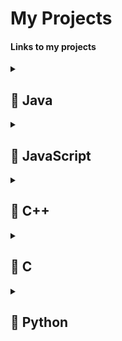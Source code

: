 # My Projects
<h4>Links to my projects</h4>

<details>
  <summary><h2><strong>📂 Java</summary>
  <ul>
    <li><a href="https://github.com/yourusername/Team-Management-System">Team Management System</a></li>
    <li><a href="https://github.com/yourusername/Music-Visualization-Project">Music Visualization Project</a></li>
    <li><a href="https://github.com/yourusername/FindIt-Lost-and-Found">FindIt! A Lost and Found app</a></li>
  </ul>
</details>

<details>
  <summary><h2><strong>📂 JavaScript</summary>
  <ul>
    <li><a href="https://github.com/yourusername/React-App">React App</a></li>
    <li><a href="https://github.com/yourusername/Node-API">Node API</a></li>
    <li><a href="https://github.com/yourusername/Vue-Project">Vue Project</a></li>
  </ul>
</details>

<details>
  <summary><h2><strong>📂 C++</summary>
  <ul>
    <li><a href="https://github.com/yourusername/Algorithm-Implementation">Algorithm Implementation</a></li>
    <li><a href="https://github.com/yourusername/Graphics-Engine">Graphics Engine</a></li>
    <li><a href="https://github.com/yourusername/System-Programming">System Programming</a></li>
  </ul>
</details>

<details>
  <summary><h2><strong>📂 C</summary>
  <ul>
    <li><a href="https://github.com/yourusername/Rails-App">Rails App</a></li>
    <li><a href="https://github.com/yourusername/Sinatra-Project">Sinatra Project</a></li>
    <li><a href="https://github.com/yourusername/Ruby-Gem">Ruby Gem</a></li>
  </ul>
</details>

<details>
<summary><h2><strong>📂 Python</strong></h2></summary>
  <ul>
    <li><a href="https://github.com/yourusername/SaleSights">SaleSights (WIP)</a></li>
    <li><a href="https://github.com/yourusername/Sentiment-Analysis-Application">Sentiment Analysis Application</a></li>
    <li><a href="https://github.com/yourusername/ID-Card-Authorisation-Program">ID Card Authorisation Program</a></li>
    <li><a href="https://github.com/yourusername/Multi-Layer-Neural-Networks">Multi Layer Neural Networks</a></li>
    <li><a href="https://github.com/yourusername/Ananalyse-GPT">Ananalyse GPT</a></li>
    <li><a href="https://github.com/yourusername/Anonymise-Script">Anonymise Script</a></li>
    <li><a href="https://github.com/yourusername/Buyer-Seller-System">Buyer Seller System</a></li>
    <li><a href="https://github.com/yourusername/GeoDjango-PWA-Landmark-Application">GeoDjango PWA Landmark Application</a></li>
  </ul>
</details>


